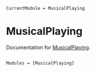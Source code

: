 ```@meta
CurrentModule = MusicalPlaying
```

# MusicalPlaying

Documentation for [MusicalPlaying](https://github.com/tp2750/MusicalPlaying.jl).

```@index
```

```@autodocs
Modules = [MusicalPlaying]
```
